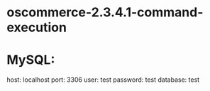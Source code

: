 # oscommerce-2.3.4.1-command-execution

# MySQL:

host: localhost 
port: 3306
user: test
password: test
database: test
